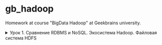# gb_hadoop

Homework at course "BigData Hadoop" at Geekbrains university.

<details>
<summary>
  Урок 1. Сравнение RDBMS и NoSQL. Экосистема Hadoop. Файловая система HDFS
</summary>

1. Опробовать консольные утилиты для работы с кластером

- Создать/скопировать/удалить папку
- Положить в HDFS любой файл
- Скопировать/удалить этот файл
- Просмотреть размер любой папки
- Посмотреть как файл хранится на файловой системе (см. команду fsck)
- Установить нестандартный фактор репликации (см. команду setrep)

3. Опробовать rest-доступ для работы с кластером

- Используя утилиту CURL
- Используя python3

5. [Для любителей администрирования] Опробовать NFS доступ. Предварительно связаться со мной чтобы я открыл нужные порты.
6. [Для любителей программирования] Достучаться до файловой системы используя python и библиотеку libhdfs3

</details>
